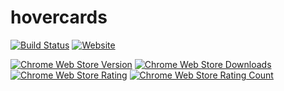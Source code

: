 # hovercards
[![Build Status](https://travis-ci.com/teamkogg/hovercards.svg?token=YPW2tMrzqALopULxBx4X&branch=master)](https://travis-ci.com/teamkogg/hovercards)
[![Website](https://img.shields.io/website-up-down-green-red/http/hovercards.com.svg?maxAge=2592000)](http://hovercards.com)

[![Chrome Web Store Version](https://img.shields.io/chrome-web-store/v/dighmiipfpfdfbfmpodcmfdgkkcakbco.svg?maxAge=2592000?style=plastic)](https://chrome.google.com/webstore/detail/hovercards/dighmiipfpfdfbfmpodcmfdgkkcakbco)
[![Chrome Web Store Downloads](https://img.shields.io/chrome-web-store/d/dighmiipfpfdfbfmpodcmfdgkkcakbco.svg?maxAge=2592000)](https://chrome.google.com/webstore/detail/hovercards/dighmiipfpfdfbfmpodcmfdgkkcakbco)
[![Chrome Web Store Rating](https://img.shields.io/chrome-web-store/rating/dighmiipfpfdfbfmpodcmfdgkkcakbco.svg?maxAge=2592000?style=plastic)](https://chrome.google.com/webstore/detail/hovercards/dighmiipfpfdfbfmpodcmfdgkkcakbco/reviews)
[![Chrome Web Store Rating Count](https://img.shields.io/chrome-web-store/rating-count/dighmiipfpfdfbfmpodcmfdgkkcakbco.svg?maxAge=2592000?style=plastic)](https://chrome.google.com/webstore/detail/hovercards/dighmiipfpfdfbfmpodcmfdgkkcakbco/reviews)
